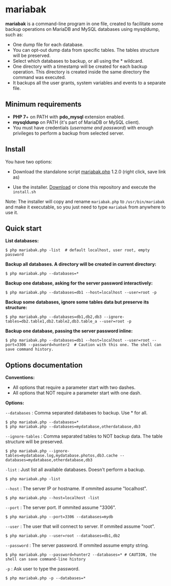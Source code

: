 # mariabak

**mariabak** is a command-line program in one file, created to facilitate some backup operations on MariaDB and MySQL databases using mysqldump, such as:

- One dump file for each database.
- You can opt-out dump data from specific tables. The tables structure will be preserved.
- Select which databases to backup, or all using the * wildcard.
- One directory with a timestamp will be created for each backup operation. This directory is created inside the same directory the command was executed.
- It backups all the user grants, system variables and events to a separate file.

## Minimum requirements

- **PHP 7**+ on PATH with **pdo_mysql** extension enabled.
- **mysqldump** on PATH (it's part of MariaDB or MySQL client).
- You must have credentials (_username and password_) with enough privileges to perform a backup from selected server.

## Install

You have two options:

- Download the standalone script [mariabak.php](https://raw.githubusercontent.com/llagerlof/mariabak/master/mariabak.php) 1.2.0 (right click, save link as)

- Use the installer. [Download](https://github.com/llagerlof/mariabak/archive/refs/heads/master.zip) or clone this repository and execute the `install.sh`

Note: The installer will copy and rename `mariabak.php` to `/usr/bin/mariabak` and make it executable, so you just need to type `mariabak` from anywhere to use it.

## Quick start

**List databases:**

  ```shell
  $ php mariabak.php -list  # default localhost, user root, empty password
  ```

**Backup all databases. A directory will be created in current directory:**

```shell
$ php mariabak.php --databases=*
```

**Backup one database, asking for the server password interactively:**

```shell
$ php mariabak.php --databases=db1 --host=localhost --user=root -p
```

**Backup some databases, ignore some tables data but preserve its structure:**

```shell
$ php mariabak.php --databases=db1,db2,db3 --ignore-tables=db2.table1,db2.table2,db3.table_a --user=root -p
```

**Backup one database, passing the server password inline:**

```shell
$ php mariabak.php --databases=db1 --host=localhost --user=root --port=3306 --password=hunter2  # Caution with this one. The shell can save command history.
```

## Options documentation

**Conventions:**

- All options that require a parameter start with two dashes.
- All options that NOT require a parameter start with one dash.

**Options:**

`--databases` : Comma separated databases to backup. Use * for all.

```shell
$ php mariabak.php --databases=*
$ php mariabak.php --databases=mydatabase,otherdatabase,db3
```

`--ignore-tables` : Comma separated tables to NOT backup data. The table structure will be preserved.

```shell
$ php mariabak.php --ignore-tables=mydatabase.log,mydatabase.photos,db3.cache --databases=mydatabase,otherdatabase,db3
```

`-list` : Just list all available databases. Doesn't perform a backup.

```shell
$ php mariabak.php -list
```

`--host` : The server IP or hostname. If ommited assume "localhost".

```shell
$ php mariabak.php --host=localhost -list
```

`--port` : The server port. If ommited assume "3306".

```shell
$ php mariabak.php --port=3306 --databases=mydb
```

`--user` : The user that will connect to server. If ommited assume "root".

```shell
$ php mariabak.php --user=root --databases=db1,db2
```

`--password` : The server password. If ommited assume empty string.

```shell
$ php mariabak.php --password=hunter2 --databases=* # CAUTION, the shell can save command-line history
```

`-p` : Ask user to type the password.

```shell
$ php mariabak.php -p --databases=*
```
